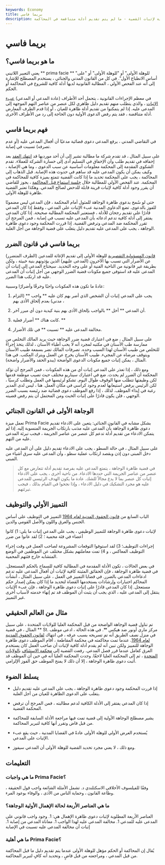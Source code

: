 ```yaml
---
keywords: Economy
title: بريما فاسي
description: الوهلة الأولى هي دعوى قانونية تكون فيها الأدلة قبل المحاكمة ساحقة لدرجة أنها كافية لإثبات القضية - ما لم يتم تقديم أدلة متناقضة في المحاكمة.
---
```


# بريما فاسي
## ما هو بريما فاسي؟

يعني التعبير اللاتيني ** prima facie ** "للوهلة الأولى" أو "للوهلة الأولى" أو "على أساس الانطباع الأول". في كل من القانون المدني والجنائي ، يستخدم المصطلح للإشارة إلى أنه عند الفحص الأولي ، المطالبة القانونية لديها أدلة كافية للشروع في المحاكمة أو الحكم.

في معظم الإجراءات القانونية ، يتحمل أحد الأطراف (عادة المدعي أو المدعي) [عبء الإثبات](/burden-proof) ، والذي يتطلب منهم تقديم دليل ظاهري لكل عنصر من عناصر التهم الموجهة إلى المدعى عليه. إذا لم يتمكنوا من تقديم أدلة ظاهرة للعيان ، أو إذا قدم الطرف المعارض أدلة متناقضة ، فقد يتم رفض الدعوى الأولية دون الحاجة إلى رد من الأطراف الأخرى.

## فهم بريما فاسي

في التقاضي المدني ، يرفع المدعي دعوى قضائية مدعيًا أن أفعال المدعى عليه (أو عدم تصرفه) تسببت في إصابة.

على سبيل المثال ، قد تقدم شركة ما مطالبة تشير إلى أن أحد مورديها قد [انتهك العقد](/breach-of-contract) بعد إخفاقه في تقديم طلب وأن الإخفاق في التسليم أدى إلى خسارة الشركة للعملاء. تقدم الشكوى المقدمة إلى المحكمة معلومات أساسية عن سبب الدعوى ، وما هي الإصابة ، وكيف يمكن أن يكون المدعى عليه قد ساهم في حدوث هذه الإصابة. قبل الذهاب إلى المحاكمة ، يجب على المحكمة تحديد ما إذا كانت القضية تتمتع بميزة كافية للمحاكمة في المحكمة. عند الفحص الأولي للمطالبة خلال [جلسة استماع قبل المحاكمة](/arraignment) ، يجوز للقاضي أن يقرر وجود أدلة كافية لإثبات قرينة قابلة للدحض لصالح المدعي. وهكذا تعتبر القضية ظاهرة للوهلة الأولى.

حتى لو سُمح بدعوى ظاهرة الوجاهة للمثول أمام المحكمة ، فإن المدعي ليس مضمونًا للفوز بالدعوى. تضع الدعاوى المدنية عبء الإثبات على المدعي ، وفقط إذا كان المدعي قادرًا على تقديم رجحان للأدلة ، فستعتبر المحكمة المطالبة صحيحة. إذا كان المدعي يفتقر إلى أدلة كافية تدعم ادعائه بأن المدعى عليه تسبب في إصابة ، فمن المرجح أن تقرر المحكمة ضد المدعي وترفض القضية. إذا قررت المحكمة وجود دعوى ظاهرة الوجاهة ، يجب على المدعى عليه تقديم دليل يتغلب على قضية الوجاهة من أجل الغلبة.

## بريما فاسي في قانون الضرر

[قانون المسؤولية التقصيرية](/tort-law) للوهلة الأولى إلى تقديم الإغاثة للمدعين (الطرف المتضرر) عن الأضرار التي تسبب بها الآخرون (المدعى عليهم) الذين يؤذونهم بنية خبيثة ، ولكن بطريقة غير قانونية من الناحية الفنية أو على وجه التحديد. سيحتاج المدعي إلى إثبات أن المدعى عليه قد استوفى جميع مكونات قضية الضرر الوجهي من أجل إثبات أن المدعى عليه قد ارتكب هذا الضرر.

عادةً ما تكون هذه المكونات واجبًا وخرقًا وأضرارًا وسببية:

1. يجب على المدعي إثبات أن الشخص الذي أضر بهم كان عليه ** واجب ** (التزام مدني) بعدم إلحاق الأذى بهم ،

1. أن المدعي ** أخل ** بالواجب بإلحاق الأذى بهم بنية كيدية دون أي مبرر آخر.

1. كانت هناك ** أضرار فعلية. **

1. مخالفة المدعى عليه ** تسببت ** في تلك الأضرار.

على سبيل المثال ، ضع في اعتبارك قضية ضرر الوجاهة حيث يريد المالك التخلص من ممارسة طب الأسنان في مكتبه لمجرد أنه لا يحب أطباء الأسنان ، لذلك يتخذ إجراءً للتخلص من طبيب الأسنان لهذا السبب وحده. تصرفات المالك تضر بسمعة طبيب الأسنان ويتوقف مرضاه عن المجيء. طبيب الأسنان يخرج عن العمل ويترك المكتب. في هذا المثال ، يمكن إثبات جميع مكونات الدعوى الواضحة (يبدو الحقد والأضرار واضحة).

ومع ذلك ، إذا تعذر على المدعي إثبات أي من هذه المكونات ، فمن المرجح أن تؤكد المحكمة أن الضرر لم يحدث. ضع في اعتبارك سيناريو مختلف حيث تصيب موظفة قدمها لكن وظيفتها تتطلب منها الوقوف طوال اليوم. تشكو لرئيسها في العمل وتطلب كرسيًا ، لكن الرئيس يرفض استيعابها لعدم وجود كراسي في مكان العمل. هنا ، ليس لدى المدير رغبة في إيذاء الموظف. لذلك ، إذا رفع الموظف دعوى قضائية ضد رئيسه بسبب الضرر الوجهي ، فلن يكون قادرًا على إثبات الخبث ومن المحتمل أن يتم رفض قضيته.

## الوجاهة الأولى في القانون الجنائي

تعمل ميزة Prima Facie بشكل مشابه في القانون الجنائي: يتعين على الادعاء تقديم دعوى ظاهرة الوجاهة بأن المدعى عليه مذنب بارتكاب الجريمة المنسوبة إليه. إذا لم يتمكن الادعاء من تقديم أدلة تدعم كل عنصر من عناصر الجريمة ، فيجب تبرئة المدعى عليه من التهم.

على سبيل المثال ، في حالة السطو ، يجب على الادعاء تقديم دليل على أن المدعى عليه دخل المبنى دون إذن وبقصد ارتكاب عملية سطو ، وأن المدعى عليه سرق أشياء من المبنى.

> في قضية ظاهرة الوجاهة ، يتمتع المدعى عليه بفرصة تقديم أدلة تتعارض مع كل عنصر من عناصر الجريمة التي حددها الادعاء. من ناحية أخرى ، يجب على الادعاء إثبات كل عنصر بما لا يدع مجالاً للشك. عادة ما يكون الهدف الرئيسي للمدعى عليه هو مجرد التشكيك في دليل الادعاء ، وإذا نجحوا في القيام بذلك ، فيجب تبرئتهم.

>

## التمييز الأولي والتوظيف

الباب السابع من [قانون الحقوق المدنية لعام 1964](/civil-rights-act-1964) التمييز في التوظيف على أساس الجنس والعرق واللون والأصل القومي والدين.

لإثبات دعوى ظاهرة الوجاهة للتمييز الوظيفي ، يجب على المدعي إثبات ما يلي: 1) كانوا أعضاء في فئة محمية ؛ 2) لقد عانوا من ضرر

إجراءات التوظيف؛ 3) لقد استوفوا التوقعات المشروعة لصاحب العمل في وقت إجراء التوظيف المعاكس ، و 4) تمت معاملتهم بشكل مختلف عن الموظفين في الوضع المتشابه خارج فئتهم المحمية.

في بعض الحالات ، تكون الأدلة المقدمة في المطالبة كافية للسماح بالحكم المستعجل. في قضية ظاهرة الوجاهة ، فإن الحقائق المثبتة كافية لإثبات أن أفعال المدعى عليه تدعم ادعاءات المدعي بالضرر. في قضايا التمييز في العمل ، على سبيل المثال ، أنشأت المحاكم اختبارات وإرشادات يستخدمها القضاة لتحديد ما إذا كان يمكن إصدار حكم مستعجل. إذا كان المدعي قادرًا على إثبات دعوى ظاهرة الوجاهة ، فإن عبء الإثبات ينتقل إلى المدعى عليه ، الذي يجب أن يثبت أن الموظف قد تم إنهاء خدمته لأسباب أخرى غير التمييز.

## مثال من العالم الحقيقي

تم تناول قضية الوجاهة الواضحة من قبل المحكمة العليا للولايات المتحدة ، على سبيل المثال ، في قضية ** St. مركز ماري أونور ضد هيكس **. في هذه الحالة ، ادعى موظف في منزل نصف الطريق أنه تم تسريحه بسبب عرقه ، في انتهاك [لقانون الحقوق المدنية لعام 1964](/civil-rights-act-1964). عندما تمت محاكمته في محكمة المقاطعة ، أقام الموظف دعوى ظاهرة الوجاهة للتمييز ولكن تبين أنه لم يقدم أدلة كافية لإثبات أن صاحب العمل كان يستخدم العرق كعامل عندما قرر فصل المدعي. رفعت القضية إلى [محكمة الاستئناف](/appellate-courts) [بالولايات المتحدة](/appellate-courts) ، ثم إلى المحكمة العليا لاحقًا. وجدت المحكمة العليا أنه في حين أن الموظف قد أثبت دعوى ظاهرة الوجاهة ، إلا أن ذلك لا يمنح الموظف حق الفوز الإلزامي.

## يسلط الضوء

- إذا قررت المحكمة وجود دعوى ظاهرة الوجاهة ، يجب على المدعى عليه تقديم دليل يتغلب على الدعوى الظاهرة للعيان من أجل الغلبة.

- إذا كان المدعي يفتقر إلى الأدلة الكافية لدعم مطالبته ، فمن المرجح أن ترفض المحكمة القضية.

- يشير مصطلح الوجاهة الأولية إلى قضية تمت فيها مراجعة الأدلة السابقة للمحاكمة من قبل قاض وتقرر أنها كافية لتبرير المحاكمة.

- يُستخدم العرض الأولي للوهلة الأولى عادةً في القضايا المدنية ، حيث يقع عبء الإثبات على المدعي.

- ومع ذلك ، لا يعني مجرد تحديد القضية للوهلة الأولى أن المدعي سيفوز.

## التعليمات

### ما هي واجبات Prima Facie؟

وفقًا للفيلسوف الأخلاقي الاسكتلندي د. تشمل الأمثلة الشائعة واجب قول الحقيقة ، وطاعة القانون ، وحماية الناس من الأذى ، والوفاء بوعود المرء.

### ما هي العناصر الأربعة لحالة الإهمال الأولية الوجاهة؟

العناصر الأربعة المطلوبة لإثبات دعوى ظاهرة الإهمال هي: 1. وجود واجب قانوني على المدعى عليه للمدعي 1. مخالفة المدعى عليه لهذا الواجب 1. معاناة المدعي من إصابة 1. إثبات أن مخالفة المدعى عليه تسببت في الإصابة

### ما هي أهلية Prima Facie؟

يُقال إن المحاكمة أو الحكم مؤهل للوهلة الأولى عندما يتم تقديم دليل ما قبل المحاكمة من قبل المدعي ، ومراجعته من قبل قاضٍ ، وتحديد أنه كافٍ لتبرير المحاكمة.

